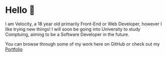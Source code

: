 # Hello 👋

I am Velocity, a 18 year old primarily Front-End or Web Developer, however I like trying new things!
I will soon be going into University to study Comptuing, aiming to be a Software Developer in the future.

You can browse through some of my work here on GitHub or check out my [Portfolio](https://vlcty.netlify.app)
